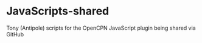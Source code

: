 # JavaScripts-shared
Tony (Antipole) scripts for the OpenCPN JavaScript plugin  being shared via GitHub
